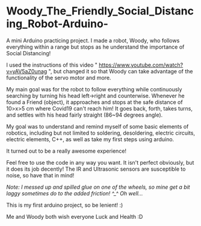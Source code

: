 # Woody_The_Friendly_Social_Distancing_Robot-Arduino-

A mini Arduino practicing project. I made a robot, Woody, who follows everything within a range but stops as 
he understand the importance of Social Distancing!

I used the instructions of this video " https://www.youtube.com/watch?v=yAV5aZ0unag ", but changed it so that Woody can take advantage 
of the functionality of the servo motor and more.

My main goal was for the robot to follow everything while continuously searching by turning his head left->right and counterwise. 
Whenever he found a Friend (object), it approaches and stops at the safe distance of 10>x>5 cm where Covid19 can't reach him!
It goes back, forth, takes turns, and settles with his head fairly straight (86~94 degrees angle).

My goal was to understand and remind myself of some basic elements of robotics, including but not limited to 
soldering, desoldering, electric circuits, electric elements, C++, as well as take my first steps using arduino.

It turned out to be a really awesome experience!

Feel free to use the code in any way you want. It isn't perfect obviously, but it does its job decently!
The IR and Ultrasonic sensors are susceptible to noise, so have that in mind!

*Note: I messed up and spilled glue on one of the wheels, so mine get a bit laggy sometimes do to the added friction! ^_^ Oh well...*

This is my first arduino project, so be lenient! :)

Me and Woody both wish everyone Luck and Health :D
